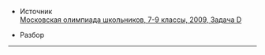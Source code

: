 - Источник  
[Московская олимпиада школьников, 7-9 классы, 2009, Задача D](https://informatics.msk.ru/course/view.php?id=13#section-1)

- Разбор  
---
